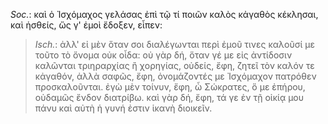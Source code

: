 

*Soc.*: καὶ ὁ Ἰσχόμαχος γελάσας ἐπὶ τῷ τί ποιῶν καλὸς κἀγαθὸς κέκλησαι, καὶ ἡσθείς, ὥς γ' ἐμοὶ ἔδοξεν, εἶπεν:



>  *Isch.*: ἀλλ' εἰ μὲν ὅταν σοι διαλέγωνται περὶ ἐμοῦ τινες καλοῦσί με τοῦτο τὸ ὄνομα οὐκ οἶδα: οὐ γὰρ δή, ὅταν γέ με εἰς ἀντίδοσιν καλῶνται τριηραρχίας ἢ χορηγίας, οὐδείς, ἔφη, ζητεῖ τὸν καλόν τε κἀγαθόν, ἀλλὰ σαφῶς, ἔφη, ὀνομάζοντές με Ἰσχόμαχον πατρόθεν προσκαλοῦνται. ἐγὼ μὲν τοίνυν, ἔφη, ὦ Σώκρατες, ὅ με ἐπήρου, οὐδαμῶς ἔνδον διατρίβω. καὶ γὰρ δή, ἔφη, τά γε ἐν τῇ οἰκίᾳ μου πάνυ καὶ αὐτὴ ἡ γυνή ἐστιν ἱκανὴ διοικεῖν.
